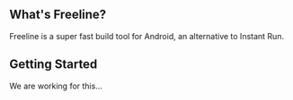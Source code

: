 ## What's Freeline?

Freeline is a super fast build tool for Android, an alternative to Instant Run.

## Getting Started

We are working for this...